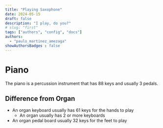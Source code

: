 ```yaml
---
title: "Playing Saxophone"
date: 2024-05-15
draft: false
description: "I play, do you?"
# slug: "first"
tags: ["authors", "config", "docs"]
authors:
  - "paulo_martinez_amezaga"
showAuthorsBadges : false
---
```


# Piano

The piano is a percussion instrument that has 88 keys and usually 3 pedals.  

## Difference from Organ

- An organ keyboard usually has 61 keys for the hands to play
  - An organ usually has 2 or more keyboards
- An organ pedal board usually 32 keys for the feet to play